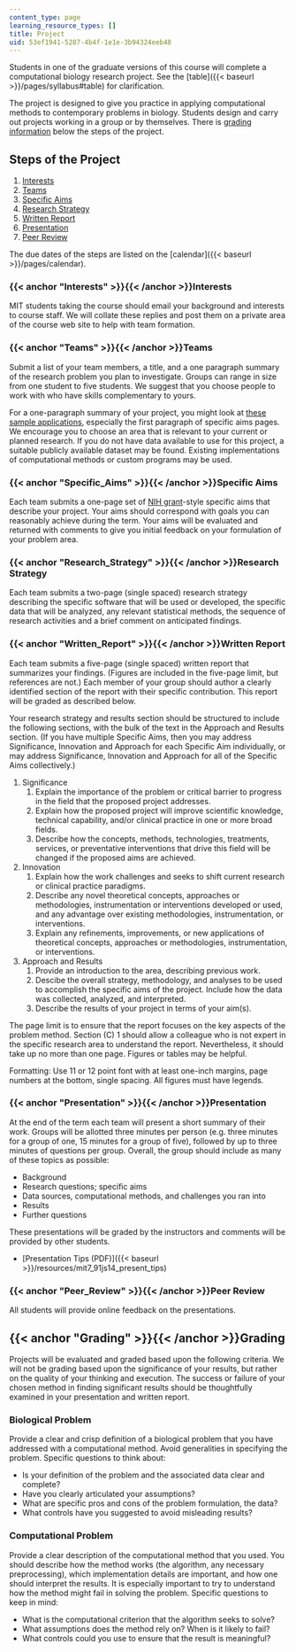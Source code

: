 ```yaml
---
content_type: page
learning_resource_types: []
title: Project
uid: 53ef1941-5287-4b4f-1e1e-3b94324eeb48
---
```


Students in one of the graduate versions of this course will complete a computational biology research project. See the [table]({{< baseurl >}}/pages/syllabus#table) for clarification.

The project is designed to give you practice in applying computational methods to contemporary problems in biology. Students design and carry out projects working in a group or by themselves. There is [grading information](#Grading) below the steps of the project.

Steps of the Project
--------------------

1.  [Interests](#Interests)
2.  [Teams](#Teams)
3.  [Specific Aims](#Specific_Aims)
4.  [Research Strategy](#Research_Strategy)
5.  [Written Report](#Written_Report)
6.  [Presentation](#Presentation)
7.  [Peer Review](#Peer_Review)

The due dates of the steps are listed on the [calendar]({{< baseurl >}}/pages/calendar).

### {{< anchor "Interests" >}}{{< /anchor >}}Interests

MIT students taking the course should email your background and interests to course staff. We will collate these replies and post them on a private area of the course web site to help with team formation.

### {{< anchor "Teams" >}}{{< /anchor >}}Teams

Submit a list of your team members, a title, and a one paragraph summary of the research problem you plan to investigate. Groups can range in size from one student to five students. We suggest that you choose people to work with who have skills complementary to yours.

For a one-paragraph summary of your project, you might look at [these sample applications](http://www.niaid.nih.gov/researchfunding/grant/pages/appsamples.aspx), especially the first paragraph of specific aims pages. We encourage you to choose an area that is relevant to your current or planned research. If you do not have data available to use for this project, a suitable publicly available dataset may be found. Existing implementations of computational methods or custom programs may be used.

### {{< anchor "Specific_Aims" >}}{{< /anchor >}}Specific Aims

Each team submits a one-page set of [NIH grant](http://grants.nih.gov/grants/oer.htm)\-style specific aims that describe your project. Your aims should correspond with goals you can reasonably achieve during the term. Your aims will be evaluated and returned with comments to give you initial feedback on your formulation of your problem area.

### {{< anchor "Research_Strategy" >}}{{< /anchor >}}Research Strategy

Each team submits a two-page (single spaced) research strategy describing the specific software that will be used or developed, the specific data that will be analyzed, any relevant statistical methods, the sequence of research activities and a brief comment on anticipated findings.

### {{< anchor "Written_Report" >}}{{< /anchor >}}Written Report

Each team submits a five-page (single spaced) written report that summarizes your findings. (Figures are included in the five-page limit, but references are not.) Each member of your group should author a clearly identified section of the report with their specific contribution. This report will be graded as described below.

Your research strategy and results section should be structured to include the following sections, with the bulk of the text in the Approach and Results section. (If you have multiple Specific Aims, then you may address Significance, Innovation and Approach for each Specific Aim individually, or may address Significance, Innovation and Approach for all of the Specific Aims collectively.)

1.  Significance
    1.  Explain the importance of the problem or critical barrier to progress in the field that the proposed project addresses.
    2.  Explain how the proposed project will improve scientific knowledge, technical capability, and/or clinical practice in one or more broad fields.
    3.  Describe how the concepts, methods, technologies, treatments, services, or preventative interventions that drive this field will be changed if the proposed aims are achieved.
2.  Innovation
    1.  Explain how the work challenges and seeks to shift current research or clinical practice paradigms.
    2.  Describe any novel theoretical concepts, approaches or methodologies, instrumentation or interventions developed or used, and any advantage over existing methodologies, instrumentation, or interventions.
    3.  Explain any refinements, improvements, or new applications of theoretical concepts, approaches or methodologies, instrumentation, or interventions.
3.  Approach and Results
    1.  Provide an introduction to the area, describing previous work.
    2.  Descibe the overall strategy, methodology, and analyses to be used to accomplish the specific aims of the project. Include how the data was collected, analyzed, and interpreted.
    3.  Describe the results of your project in terms of your aim(s).

The page limit is to ensure that the report focuses on the key aspects of the problem method. Section (C) 1 should allow a colleague who is not expert in the specific research area to understand the report. Nevertheless, it should take up no more than one page. Figures or tables may be helpful.

Formatting: Use 11 or 12 point font with at least one-inch margins, page numbers at the bottom, single spacing. All figures must have legends.

### {{< anchor "Presentation" >}}{{< /anchor >}}Presentation

At the end of the term each team will present a short summary of their work. Groups will be allotted three minutes per person (e.g. three minutes for a group of one, 15 minutes for a group of five), followed by up to three minutes of questions per group. Overall, the group should include as many of these topics as possible:

*   Background
*   Research questions; specific aims
*   Data sources, computational methods, and challenges you ran into
*   Results
*   Further questions

These presentations will be graded by the instructors and comments will be provided by other students.

*   [Presentation Tips (PDF)]({{< baseurl >}}/resources/mit7_91js14_present_tips)

### {{< anchor "Peer_Review" >}}{{< /anchor >}}Peer Review

All students will provide online feedback on the presentations.

{{< anchor "Grading" >}}{{< /anchor >}}Grading
----------------------------------------------

Projects will be evaluated and graded based upon the following criteria. We will not be grading based upon the significance of your results, but rather on the quality of your thinking and execution. The success or failure of your chosen method in finding significant results should be thoughtfully examined in your presentation and written report.

### Biological Problem

Provide a clear and crisp definition of a biological problem that you have addressed with a computational method. Avoid generalities in specifying the problem. Specific questions to think about:

*   Is your definition of the problem and the associated data clear and complete?
*   Have you clearly articulated your assumptions?
*   What are specific pros and cons of the problem formulation, the data?
*   What controls have you suggested to avoid misleading results?

### Computational Problem

Provide a clear description of the computational method that you used. You should describe how the method works (the algorithm, any necessary preprocessing), which implementation details are important, and how one should interpret the results. It is especially important to try to understand how the method might fail in solving the problem. Specific questions to keep in mind:

*   What is the computational criterion that the algorithm seeks to solve?
*   What assumptions does the method rely on? When is it likely to fail?
*   What controls could you use to ensure that the result is meaningful?